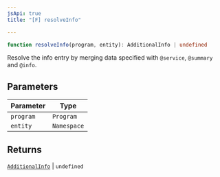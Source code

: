 ```yaml
---
jsApi: true
title: "[F] resolveInfo"

---
```

```ts
function resolveInfo(program, entity): AdditionalInfo | undefined
```

Resolve the info entry by merging data specified with `@service`, `@summary` and `@info`.

## Parameters

| Parameter | Type |
| ------ | ------ |
| `program` | `Program` |
| `entity` | `Namespace` |

## Returns

[`AdditionalInfo`](../interfaces/AdditionalInfo.md) \| `undefined`
